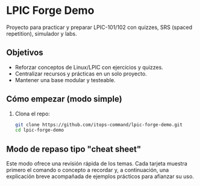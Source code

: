 # LPIC Forge Demo

Proyecto para practicar y preparar LPIC-101/102 con quizzes, SRS (spaced repetition), simulador y labs.

## Objetivos
- Reforzar conceptos de Linux/LPIC con ejercicios y quizzes.
- Centralizar recursos y prácticas en un solo proyecto.
- Mantener una base modular y testeable.

## Cómo empezar (modo simple)
1. Clona el repo:
   ```bash
   git clone https://github.com/itops-command/lpic-forge-demo.git
   cd lpic-forge-demo
   ```

## Modo de repaso tipo "cheat sheet"
Este modo ofrece una revisión rápida de los temas. Cada tarjeta muestra primero el comando o concepto a recordar y, a continuación, una explicación breve acompañada de ejemplos prácticos para afianzar su uso.

